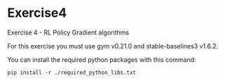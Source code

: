 # Exercise4
Exercise 4 - RL Policy Gradient algorithms

For this exercise you must use gym v0.21.0 and stable-baselines3 v1.6.2.

You can install the required python packages with this command:
```
pip install -r ./required_python_libs.txt
```